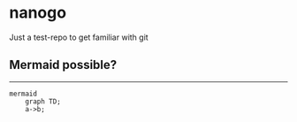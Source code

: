 # nanogo
Just a test-repo to get familiar with git

## Mermaid possible?
---
```
mermaid
    graph TD;
    a->b;
```

